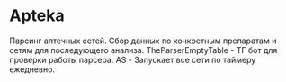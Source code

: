 # Apteka
Парсинг аптечных сетей.
Сбор данных по конкретным препаратам и сетям для последующего анализа.
TheParserEmptyTable -  ТГ бот для проверки работы парсера.
AS - Запускает все сети по таймеру ежедневно.
